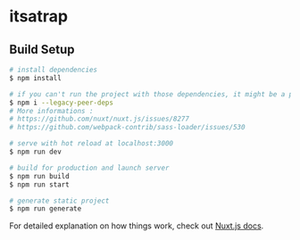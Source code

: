 # itsatrap

## Build Setup

```bash
# install dependencies
$ npm install

# if you can't run the project with those dependencies, it might be a problem with webpack and sass loader latest versions. Try to delete node_modules, package-lock.json an run :
$ npm i --legacy-peer-deps
# More informations : 
# https://github.com/nuxt/nuxt.js/issues/8277
# https://github.com/webpack-contrib/sass-loader/issues/530

# serve with hot reload at localhost:3000
$ npm run dev

# build for production and launch server
$ npm run build
$ npm run start

# generate static project
$ npm run generate
```

For detailed explanation on how things work, check out [Nuxt.js docs](https://nuxtjs.org).
